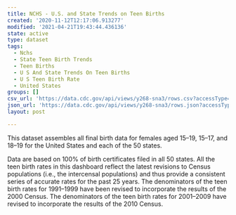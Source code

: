 ```yaml
---
title: NCHS - U.S. and State Trends on Teen Births
created: '2020-11-12T12:17:06.913277'
modified: '2021-04-21T19:43:44.436136'
state: active
type: dataset
tags:
  - Nchs
  - State Teen Birth Trends
  - Teen Births
  - U S And State Trends On Teen Births
  - U S Teen Birth Rate
  - United States
groups: []
csv_url: 'https://data.cdc.gov/api/views/y268-sna3/rows.csv?accessType=DOWNLOAD'
json_url: 'https://data.cdc.gov/api/views/y268-sna3/rows.json?accessType=DOWNLOAD'
layout: post

---
```

This dataset assembles all final birth data for females aged 15–19, 15–17, and 18–19 for the United States and each of the 50 states.

Data are based on 100% of birth certificates filed in all 50 states. All the teen birth rates in this dashboard reflect the latest revisions to Census populations (i.e., the intercensal populations) and thus provide a consistent series of accurate rates for the past 25 years. The denominators of the teen birth rates for 1991–1999 have been revised to incorporate the results of the 2000 Census. The denominators of the teen birth rates for 2001–2009 have revised to incorporate the results of the 2010 Census.
